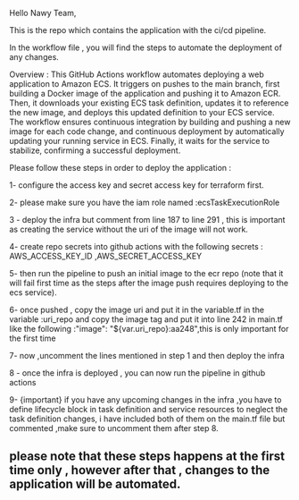 Hello Nawy Team,

This is the repo which contains the application with the ci/cd pipeline.

In the workflow file , you will find the steps to automate the deployment of any changes.

Overview : 
This GitHub Actions workflow automates deploying a web application to Amazon ECS. It triggers on pushes to the main branch, first building a Docker image of the application and pushing it to Amazon ECR. Then, it downloads your existing ECS task definition, updates it to reference the new image, and deploys this updated definition to your ECS service. The workflow ensures continuous integration by building and pushing a new image for each code change, and continuous deployment by automatically updating your running service in ECS. Finally, it waits for the service to stabilize, confirming a successful deployment.

Please follow these steps in order to deploy the application :

1- configure the access key and secret access key for terraform first.

2- please make sure you have the iam role named :ecsTaskExecutionRole

3 - deploy the infra but comment from line 187  to line 291  , this is important as creating the service without the uri of the image will not work.

4- create repo secrets into github actions with the following secrets : AWS_ACCESS_KEY_ID ,AWS_SECRET_ACCESS_KEY

5- then run the pipeline to push an initial image to the ecr repo (note that it will fail first time as the steps after the image push requires deploying to the ecs service). 

6- once pushed , copy the image uri and put it in the variable.tf in the variable :uri_repo and copy the image tag and put it into line 242 in main.tf like the following :"image": "${var.uri_repo}:aa248",this is only important for the first time

7- now ,uncomment the lines mentioned in step 1 and then deploy the infra 

8 - once the infra is deployed , you can now run the pipeline in github actions 

9- {important}
 if you have any upcoming changes in the infra ,you have to define lifecycle block in task definition and service resources to neglect the task definition changes, i have included both of them on the main.tf file but commented ,make sure to uncomment them after step 8.


## please note that these steps happens at the first time only , however after that , changes to the application will be automated.